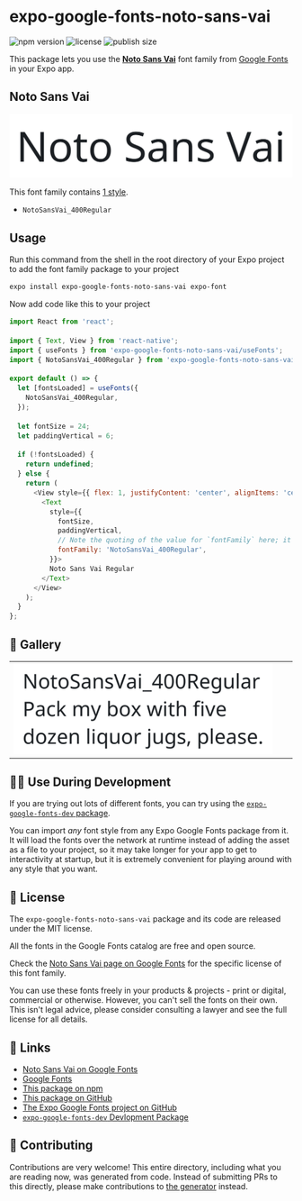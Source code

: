 # expo-google-fonts-noto-sans-vai

![npm version](https://flat.badgen.net/npm/v/expo-google-fonts-noto-sans-vai)
![license](https://flat.badgen.net/github/license/expo/google-fonts)
![publish size](https://flat.badgen.net/packagephobia/install/expo-google-fonts-noto-sans-vai)

This package lets you use the [**Noto Sans Vai**](https://fonts.google.com/specimen/Noto+Sans+Vai) font family from [Google Fonts](https://fonts.google.com/) in your Expo app.

## Noto Sans Vai

![Noto Sans Vai](./font-family.png)

This font family contains [1 style](#-gallery).

- `NotoSansVai_400Regular`

## Usage

Run this command from the shell in the root directory of your Expo project to add the font family package to your project
```sh
expo install expo-google-fonts-noto-sans-vai expo-font
```

Now add code like this to your project
```js
import React from 'react';

import { Text, View } from 'react-native';
import { useFonts } from 'expo-google-fonts-noto-sans-vai/useFonts';
import { NotoSansVai_400Regular } from 'expo-google-fonts-noto-sans-vai/400Regular';

export default () => {
  let [fontsLoaded] = useFonts({
    NotoSansVai_400Regular,
  });

  let fontSize = 24;
  let paddingVertical = 6;

  if (!fontsLoaded) {
    return undefined;
  } else {
    return (
      <View style={{ flex: 1, justifyContent: 'center', alignItems: 'center' }}>
        <Text
          style={{
            fontSize,
            paddingVertical,
            // Note the quoting of the value for `fontFamily` here; it expects a string!
            fontFamily: 'NotoSansVai_400Regular',
          }}>
          Noto Sans Vai Regular
        </Text>
      </View>
    );
  }
};

```

## 🔡 Gallery


||||
|-|-|-|
|![NotoSansVai_400Regular](.//400Regular/NotoSansVai_400Regular.ttf.png)||||


## 👩‍💻 Use During Development

If you are trying out lots of different fonts, you can try using the [`expo-google-fonts-dev` package](https://github.com/freeboub/google-fonts/tree/master/font-packages/dev#readme).

You can import *any* font style from any Expo Google Fonts package from it. It will load the fonts
over the network at runtime instead of adding the asset as a file to your project, so it may take longer
for your app to get to interactivity at startup, but it is extremely convenient
for playing around with any style that you want.

## 📖 License

The `expo-google-fonts-noto-sans-vai` package and its code are released under the MIT license.

All the fonts in the Google Fonts catalog are free and open source.

Check the [Noto Sans Vai page on Google Fonts](https://fonts.google.com/specimen/Noto+Sans+Vai) for the specific license of this font family.

You can use these fonts freely in your products & projects - print or digital, commercial or otherwise. However, you can't sell the fonts on their own. This isn't legal advice, please consider consulting a lawyer and see the full license for all details.

## 🔗 Links

- [Noto Sans Vai on Google Fonts](https://fonts.google.com/specimen/Noto+Sans+Vai)
- [Google Fonts](https://fonts.google.com/)
- [This package on npm](https://www.npmjs.com/package/expo-google-fonts-noto-sans-vai)
- [This package on GitHub](https://github.com/freeboub/google-fonts/tree/master/font-packages/noto-sans-vai)
- [The Expo Google Fonts project on GitHub](https://github.com/freeboub/google-fonts)
- [`expo-google-fonts-dev` Devlopment Package](https://github.com/freeboub/google-fonts/tree/master/font-packages/dev)

## 🤝 Contributing

Contributions are very welcome! This entire directory, including what you are reading now, was generated from code. Instead of submitting PRs to this directly, please make contributions to [the generator](https://github.com/freeboub/google-fonts/tree/master/packages/generator) instead.
